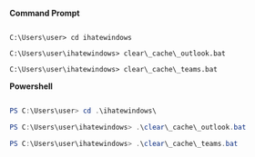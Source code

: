 **Command Prompt** 

```shell

C:\Users\user> cd ihatewindows

C:\Users\user\ihatewindows> clear\_cache\_outlook.bat

C:\Users\user\ihatewindows> clear\_cache\_teams.bat

```

**Powershell** 

```powershell 

PS C:\Users\user> cd .\ihatewindows\

PS C:\Users\user\ihatewindows> .\clear\_cache\_outlook.bat

PS C:\Users\user\ihatewindows> .\clear\_cache\_teams.bat

```

